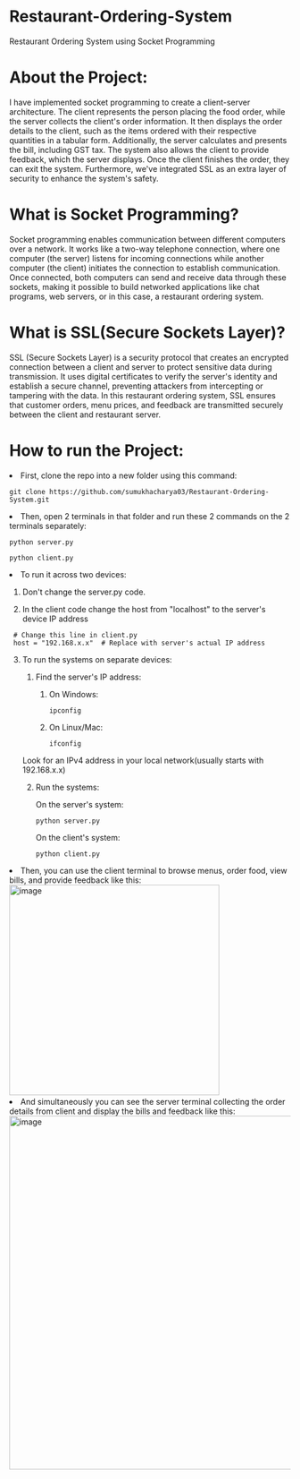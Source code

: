 # Restaurant-Ordering-System
Restaurant Ordering System using Socket Programming

# About the Project:

I have implemented socket programming to create a client-server architecture. The client represents the person placing the food order, while the server collects the client's order information. It then displays the order details to the client, such as the items ordered with their respective quantities in a tabular form. Additionally, the server calculates and presents the bill, including GST tax. The system also allows the client to provide feedback, which the server displays. Once the client finishes the order, they can exit the system. Furthermore, we've integrated SSL as an extra layer of security to enhance the system's safety.

# What is Socket Programming?
Socket programming enables communication between different computers over a network. It works like a two-way telephone connection, where one computer (the server) listens for incoming connections while another computer (the client) initiates the connection to establish communication. Once connected, both computers can send and receive data through these sockets, making it possible to build networked applications like chat programs, web servers, or in this case, a restaurant ordering system.

# What is SSL(Secure Sockets Layer)?
SSL (Secure Sockets Layer) is a security protocol that creates an encrypted connection between a client and server to protect sensitive data during transmission. It uses digital certificates to verify the server's identity and establish a secure channel, preventing attackers from intercepting or tampering with the data. In this restaurant ordering system, SSL ensures that customer orders, menu prices, and feedback are transmitted securely between the client and restaurant server.

# How to run the Project:

<li>
  First, clone the repo into a new folder using this command:

  
  ```git bash
  git clone https://github.com/sumukhacharya03/Restaurant-Ordering-System.git
```
</li>

<li>
  Then, open 2 terminals in that folder and run these 2 commands on the 2 terminals separately:


  ```git bash
  python server.py
  ```

```git bash
python client.py
  ```
</li>

<li>
  To run it across two devices:
  
  1. Don't change the server.py code.
    
  2. In the client code change the host from "localhost" to the server's device IP address
  
 ```git bash
  # Change this line in client.py
  host = "192.168.x.x"  # Replace with server's actual IP address
  ```

  3. To run the systems on separate devices:
     
       1. Find the server's IP address:
          1. On Windows:
             ```git bash
             ipconfig
             ```
             
          2. On Linux/Mac:
             ```git bash
             ifconfig
             ```

      Look for an IPv4 address in your local network(usually starts with 192.168.x.x)
     
     2. Run the systems:

        On the server's system:
        
        ```git bash
        python server.py
        ```

        On the client's system:

        ```git bash
        python client.py
        ```
</li>

<li>
  Then, you can use the client terminal to browse menus, order food, view bills, and provide feedback like this:
  <img width="376" alt="image" src="https://github.com/user-attachments/assets/26a8e396-7850-4ce8-a903-a584445cec62" />

</li>

<li>
  And simultaneously you can see the server terminal collecting the order details from client and display the bills and feedback like this:
  <img width="632" alt="image" src="https://github.com/user-attachments/assets/93f6687a-6644-4a75-8b34-2e26e4772c20" />

</li>

